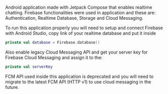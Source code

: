 Android application made with Jetpack Compose that enables realtime chatting. Firebase functionalities were used in application and these are: Authentication, Realtime Database, Storage and Cloud Messaging.

To run this application properly you will need to setup and connect Firebase with Android Studio, copy link of your realtime database and put it inside
```kotlin
private val database = Firebase.database()
```
Also enable legacy Cloud Messaging API and get your server key for Firebase Cloud Messaging and assign it to the:
```kotlin
private val serverKey
```
FCM API used inside this application is deprecated and you will need to migrate to the latest FCM API (HTTP v1) to use cloud messaging in the future.
